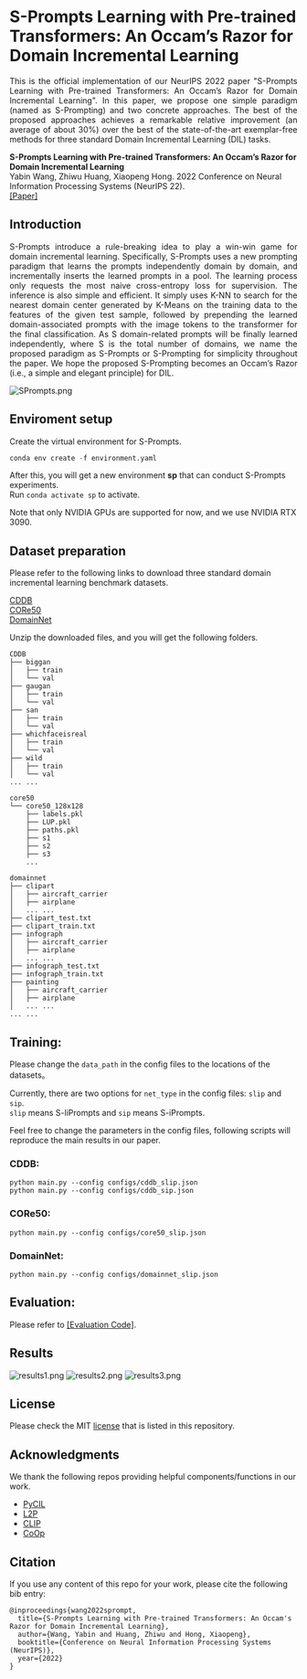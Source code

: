 # S-Prompts Learning with Pre-trained Transformers: An Occam’s Razor for Domain Incremental Learning

<div align="justify">
  This is the official implementation of our NeurIPS 2022 paper "S-Prompts Learning with Pre-trained Transformers: An Occam’s Razor for Domain Incremental Learning".
In this paper, we propose one simple paradigm (named as S-Prompting) and two concrete approaches. The best of the proposed approaches achieves a remarkable relative improvement (an average of about 30%) over the best of the state-of-the-art exemplar-free methods for three standard Domain Incremental Learning (DIL) tasks.
</div>


**S-Prompts Learning with Pre-trained Transformers: An Occam’s Razor for Domain Incremental Learning** <br>
Yabin Wang, Zhiwu Huang, Xiaopeng Hong. 2022 Conference on Neural Information Processing Systems (NeurIPS 22). <br>
[[Paper]](https://arxiv.org/pdf/2207.12819.pdf)

## Introduction

<div align="justify">
S-Prompts introduce a rule-breaking idea to play a win-win game for domain incremental learning.
Specifically, S-Prompts uses a new prompting paradigm that learns the prompts independently domain by domain, and incrementally inserts the learned prompts in a pool.
The learning process only requests the most naive cross-entropy loss for supervision. 
The inference is also simple and efficient. 
It simply uses K-NN to search for the nearest domain center generated by K-Means on the training data to the features of the given test sample, followed by prepending the learned domain-associated prompts with the image tokens to the transformer for the final classification. 
As S domain-related prompts will be finally learned independently, where S is the total number of domains, we name the proposed paradigm as S-Prompts or S-Prompting for simplicity throughout the paper. 
We hope the proposed S-Prompting becomes an Occam’s Razor (i.e., a simple and elegant principle) for DIL.
</div>



![SPrompts.png](SPrompts.png)



## Enviroment setup
Create the virtual environment for S-Prompts.
```python
conda env create -f environment.yaml
```
After this, you will get a new environment **sp** that can conduct S-Prompts experiments.  
Run `conda activate sp` to activate.

Note that only NVIDIA GPUs are supported for now, and we use NVIDIA RTX 3090. 

## Dataset preparation
Please refer to the following links to download three standard domain incremental learning benchmark datasets. 

[CDDB](https://github.com/Coral79/CDDB)  
[CORe50](https://vlomonaco.github.io/core50/index.html#dataset)  
[DomainNet](http://ai.bu.edu/M3SDA/)  

Unzip the downloaded files, and you will get the following folders.
```
CDDB
├── biggan
│   ├── train
│   └── val
├── gaugan
│   ├── train
│   └── val
├── san
│   ├── train
│   └── val
├── whichfaceisreal
│   ├── train
│   └── val
├── wild
│   ├── train
│   └── val
... ...
```

```
core50
└── core50_128x128
    ├── labels.pkl
    ├── LUP.pkl
    ├── paths.pkl
    ├── s1
    ├── s2
    ├── s3
    ...
```

```
domainnet
├── clipart
│   ├── aircraft_carrier
│   ├── airplane
│   ... ...
├── clipart_test.txt
├── clipart_train.txt
├── infograph
│   ├── aircraft_carrier
│   ├── airplane
│   ... ...
├── infograph_test.txt
├── infograph_train.txt
├── painting
│   ├── aircraft_carrier
│   ├── airplane
│   ... ...
... ...
```


## Training:

Please change the `data_path` in the config files to the locations of the datasets。  

Currently, there are two options for `net_type` in the config files: `slip` and `sip`.  
`slip` means S-liPrompts and `sip` means S-iPrompts.  

Feel free to change the parameters in the config files, following scripts will reproduce the main results in our paper.

### CDDB:
```
python main.py --config configs/cddb_slip.json
python main.py --config configs/cddb_sip.json
```

### CORe50:
```
python main.py --config configs/core50_slip.json
```

### DomainNet:
```
python main.py --config configs/domainnet_slip.json
```


## Evaluation:

Please refer to 
[[Evaluation Code]](https://github.com/iamwangyabin/SPrompts_eval).


## Results

![results1.png](results1.png)
![results2.png](results2.png)
![results3.png](results3.png)

## License

Please check the MIT  [license](./LICENSE) that is listed in this repository.

## Acknowledgments

We thank the following repos providing helpful components/functions in our work.

- [PyCIL](https://github.com/G-U-N/PyCIL)
- [L2P](https://github.com/google-research/l2p)
- [CLIP](https://github.com/openai/CLIP)
- [CoOp](https://github.com/KaiyangZhou/CoOp)

## Citation

If you use any content of this repo for your work, please cite the following bib entry:
```
@inproceedings{wang2022sprompt,
  title={S-Prompts Learning with Pre-trained Transformers: An Occam's Razor for Domain Incremental Learning},
  author={Wang, Yabin and Huang, Zhiwu and Hong, Xiaopeng},
  booktitle={Conference on Neural Information Processing Systems (NeurIPS)},
  year={2022}
}
```
